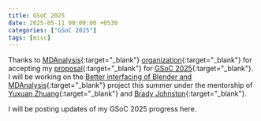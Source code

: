 ```yaml
---
title: GSoC 2025
date: 2025-05-11 00:00:00 +0530
categories: ["GSoC 2025"]
tags: [misc]
---
```


Thanks to [MDAnalysis](https://www.mdanalysis.org){:target="_blank"} [organization](https://summerofcode.withgoogle.com/programs/2025/organizations/mdanalysis){:target="_blank"} for accepting my [proposal](https://docs.google.com/document/d/1f_1Zoj6eQPIKW2ooXLdC0HHWnTkb-WRlMMzp9bCibFc/edit?usp=sharing){:target="_blank"} for [GSoC 2025](https://summerofcode.withgoogle.com/programs/2025){:target="_blank"}. I will be working on the [Better interfacing of Blender and MDAnalysis](https://summerofcode.withgoogle.com/programs/2025/projects/9BR8jbvV){:target="_blank"} project this summer under the mentorship of [Yuxuan Zhuang](https://github.com/yuxuanzhuang){:target="_blank"} and [Brady Johnston](https://github.com/bradyajohnston){:target="_blank"}.

I will be posting updates of my GSoC 2025 progress here.
